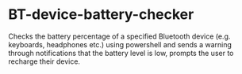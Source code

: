 # BT-device-battery-checker
Checks the battery percentage of a specified Bluetooth device (e.g. keyboards, headphones etc.) using powershell and sends a warning through notifications that the battery level is low, prompts the user to recharge their device.
